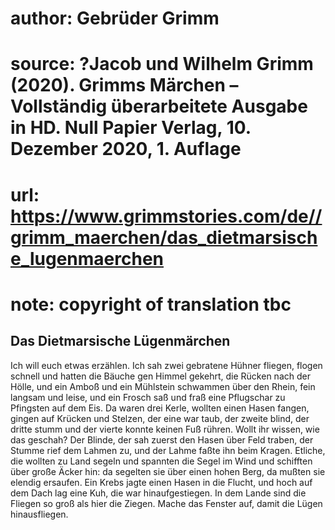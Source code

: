 # author: Gebrüder Grimm
# source: ?Jacob und Wilhelm Grimm (2020). Grimms Märchen – Vollständig überarbeitete Ausgabe in HD. Null Papier Verlag, 10. Dezember 2020, 1. Auflage
# url: https://www.grimmstories.com/de//grimm_maerchen/das_dietmarsische_lugenmaerchen
# note: copyright of translation tbc

## Das Dietmarsische Lügenmärchen 

Ich will euch etwas erzählen. Ich sah zwei gebratene Hühner fliegen,
flogen schnell und hatten die Bäuche gen Himmel gekehrt, die Rücken nach
der Hölle, und ein Amboß und ein Mühlstein schwammen über den Rhein,
fein langsam und leise, und ein Frosch saß und fraß eine Pflugschar zu
Pfingsten auf dem Eis. Da waren drei Kerle, wollten einen Hasen fangen,
gingen auf Krücken und Stelzen, der eine war taub, der zweite blind, der
dritte stumm und der vierte konnte keinen Fuß rühren. Wollt ihr wissen,
wie das geschah? Der Blinde, der sah zuerst den Hasen über Feld traben,
der Stumme rief dem Lahmen zu, und der Lahme faßte ihn beim Kragen.
Etliche, die wollten zu Land segeln und spannten die Segel im Wind und
schifften über große Äcker hin: da segelten sie über einen hohen Berg,
da mußten sie elendig ersaufen. Ein Krebs jagte einen Hasen in die
Flucht, und hoch auf dem Dach lag eine Kuh, die war hinaufgestiegen. In
dem Lande sind die Fliegen so groß als hier die Ziegen. Mache das
Fenster auf, damit die Lügen hinausfliegen.
